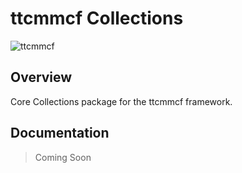 # ttcmmcf Collections

![ttcmmcf][1]

## Overview
Core Collections package for the ttcmmcf framework.

## Documentation
> Coming Soon

[1]: https://raw.githubusercontent.com/ttcmmcfjs/graphics/master/logos/ttcmmcfjs-logo.png


